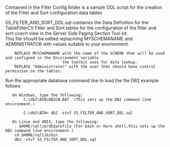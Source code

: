 Contained in the Filter Config folder is a sample DDL script for the creation of the Filter and Sort configuration data tables

SS_FILTER_AND_SORT_DDL.sql containes the Data Definition for the TableFilterCV Fitler and Sort tables for the configuration of the filter and sort coach view in the Server Side Paging Section Tool kit.  
    This file should be edited replacinmg MYSCHEMANAME and ADMINISTRATOR with values suitable to your environment.
    
        REPLACE MYSCHEMANAME with the name of the SCHEMA that will be used and configued in the Environment variable 
                             the toolkit uses for data lookup. 
        REPLACE "Administrator" with the user that should have control permission on the tables.

   Run the appropriate database command line to load the file DB2 example follows
        
       On Windows, type the following:
            C:\db2\BIN\DB2CW.BAT  (This sets up the DB2 command line environment.)

            C:\db2\BIN> db2 -stvf SS_FILTER_AND_SORT_DDL.sql 
       
       On Linux and UNIX, type the following:
        . $HOME/sqllib/db2profile (For bash or Korn shell,this sets up the DB2 command line environment.)
        cd $HOME/sqllib/bin
        db2 -stvf SS_FILTER_AND_SORT_DDL.sql
